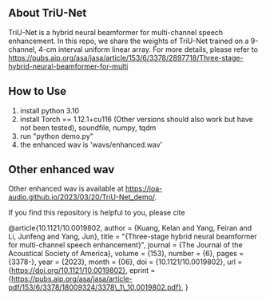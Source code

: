 ## About TriU-Net
TriU-Net is a hybrid neural beamformer for multi-channel speech enhancement. In this repo, we share the weights of TriU-Net trained on a 9-channel, 4-cm interval uniform linear array.
For more details, please refer to https://pubs.aip.org/asa/jasa/article/153/6/3378/2897718/Three-stage-hybrid-neural-beamformer-for-multi

## How to Use
1. install python 3.10
2. install Torch == 1.12.1+cu116 (Other versions should also work but have not been tested), soundfile, numpy, tqdm
3. run "python demo.py"
4. the enhanced wav is 'wavs/enhanced.wav'

## Other enhanced wav
Other enhanced wav is available at https://ioa-audio.github.io/2023/03/20/TriU-Net_demo/.



If you find this repository is helpful to you, please cite


@article{10.1121/10.0019802,
    author = {Kuang, Kelan and Yang, Feiran and Li, Junfeng and Yang, Jun},
    title = "{Three-stage hybrid neural beamformer for multi-channel speech enhancement}",
    journal = {The Journal of the Acoustical Society of America},
    volume = {153},
    number = {6},
    pages = {3378-},
    year = {2023},
    month = {06},
    doi = {10.1121/10.0019802},
    url = {https://doi.org/10.1121/10.0019802},
    eprint = {https://pubs.aip.org/asa/jasa/article-pdf/153/6/3378/18009324/3378\_1\_10.0019802.pdf},
}


